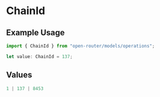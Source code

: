# ChainId

## Example Usage

```typescript
import { ChainId } from "open-router/models/operations";

let value: ChainId = 137;
```

## Values

```typescript
1 | 137 | 8453
```